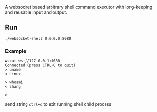 A websocket based arbitrary shell command executor with long-keeping and reusable input and output.
## Run
```shell
./websocket-shell 0.0.0.0:8080
```
### Example
```shell
wscat ws://127.0.0.1:8080
Connected (press CTRL+C to quit)
> uname
< Linux

> whoami
< zhang

> 
```
send string `ctrl+c` to exit running shell child process